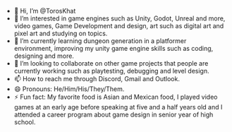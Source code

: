 - 👋 Hi, I’m @TorosKhat
- 👀 I’m interested in game engines such as Unity, Godot, Unreal and more, video games, Game Development and design, art such as digital art and pixel art and studying on topics. 
- 🌱 I’m currently learning dungeon generation in a platformer environment, improving my unity game engine skills such as coding, designing and more.
- 💞️ I’m looking to collaborate on other game projects that people are currently working such as playtesting, debugging and level design.
- 📫 How to reach me through Discord, Gmail and Outlook.
- 😄 Pronouns: He/Him/His/They/Them.
- ⚡ Fun fact: My favorite food is Asian and Mexican food, I played video games at an early age before speaking at five and a half years old and I attended a career program about game design in senior year of high school.

<!---
TorosKhat/TorosKhat is a ✨ special ✨ repository because its `README.md` (this file) appears on your GitHub profile.
You can click the Preview link to take a look at your changes.
--->
